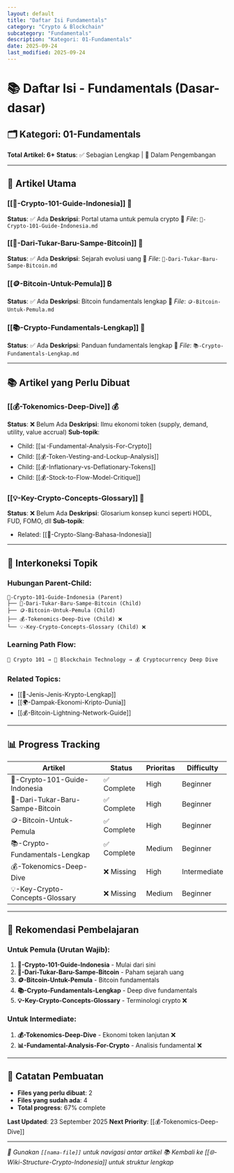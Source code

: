 ```yaml
---
layout: default
title: "Daftar Isi Fundamentals"
category: "Crypto & Blockchain"
subcategory: "Fundamentals"
description: "Kategori: 01-Fundamentals"
date: 2025-09-24
last_modified: 2025-09-24
---
```


# 📚 Daftar Isi - Fundamentals (Dasar-dasar)

## 🗂️ Kategori: 01-Fundamentals

**Total Artikel: 6+**
**Status**: ✅ Sebagian Lengkap | 🔄 Dalam Pengembangan

---

## 📖 Artikel Utama

### **[[🚀-Crypto-101-Guide-Indonesia]]** 📖
**Status**: ✅ Ada
**Deskripsi**: Portal utama untuk pemula crypto
📂 *File*: `🚀-Crypto-101-Guide-Indonesia.md`

### **[[💸-Dari-Tukar-Baru-Sampe-Bitcoin]]** 📜
**Status**: ✅ Ada
**Deskripsi**: Sejarah evolusi uang
📂 *File*: `💸-Dari-Tukar-Baru-Sampe-Bitcoin.md`

### **[[🪙-Bitcoin-Untuk-Pemula]]** ₿
**Status**: ✅ Ada
**Deskripsi**: Bitcoin fundamentals lengkap
📂 *File*: `🪙-Bitcoin-Untuk-Pemula.md`

### **[[📚-Crypto-Fundamentals-Lengkap]]** 📖
**Status**: ✅ Ada
**Deskripsi**: Panduan fundamentals lengkap
📂 *File*: `📚-Crypto-Fundamentals-Lengkap.md`

---

## 📚 Artikel yang Perlu Dibuat

### **[[💰-Tokenomics-Deep-Dive]]** 💰
**Status**: ❌ Belum Ada
**Deskripsi**: Ilmu ekonomi token (supply, demand, utility, value accrual)
**Sub-topik**:
- Child: [[📊-Fundamental-Analysis-For-Crypto]]
- Child: [[💰-Token-Vesting-and-Lockup-Analysis]]
- Child: [[💰-Inflationary-vs-Deflationary-Tokens]]
- Child: [[💰-Stock-to-Flow-Model-Critique]]

### **[[💡-Key-Crypto-Concepts-Glossary]]** 📖
**Status**: ❌ Belum Ada
**Deskripsi**: Glosarium konsep kunci seperti HODL, FUD, FOMO, dll
**Sub-topik**:
- Related: [[📱-Crypto-Slang-Bahasa-Indonesia]]

---

## 🔗 Interkoneksi Topik

### **Hubungan Parent-Child**:
```
🚀-Crypto-101-Guide-Indonesia (Parent)
├── 💸-Dari-Tukar-Baru-Sampe-Bitcoin (Child)
├── 🪙-Bitcoin-Untuk-Pemula (Child)
├── 💰-Tokenomics-Deep-Dive (Child) ❌
└── 💡-Key-Crypto-Concepts-Glossary (Child) ❌
```

### **Learning Path Flow**:
```
🚀 Crypto 101 → 🔗 Blockchain Technology → 💰 Cryptocurrency Deep Dive
```

### **Related Topics**:
- [[🎯-Jenis-Jenis-Krypto-Lengkap]]
- [[🌍-Dampak-Ekonomi-Kripto-Dunia]]
- [[💰-Bitcoin-Lightning-Network-Guide]]

---

## 📊 Progress Tracking

| Artikel | Status | Prioritas | Difficulty |
|---------|--------|-----------|------------|
| 🚀-Crypto-101-Guide-Indonesia | ✅ Complete | High | Beginner |
| 💸-Dari-Tukar-Baru-Sampe-Bitcoin | ✅ Complete | High | Beginner |
| 🪙-Bitcoin-Untuk-Pemula | ✅ Complete | High | Beginner |
| 📚-Crypto-Fundamentals-Lengkap | ✅ Complete | Medium | Beginner |
| 💰-Tokenomics-Deep-Dive | ❌ Missing | High | Intermediate |
| 💡-Key-Crypto-Concepts-Glossary | ❌ Missing | Medium | Beginner |

---

## 🎯 Rekomendasi Pembelajaran

### **Untuk Pemula (Urutan Wajib)**:
1. **🚀-Crypto-101-Guide-Indonesia** - Mulai dari sini
2. **💸-Dari-Tukar-Baru-Sampe-Bitcoin** - Paham sejarah uang
3. **🪙-Bitcoin-Untuk-Pemula** - Bitcoin fundamentals
4. **📚-Crypto-Fundamentals-Lengkap** - Deep dive fundamentals
5. **💡-Key-Crypto-Concepts-Glossary** - Terminologi crypto ❌

### **Untuk Intermediate**:
1. **💰-Tokenomics-Deep-Dive** - Ekonomi token lanjutan ❌
2. **📊-Fundamental-Analysis-For-Crypto** - Analisis fundamental ❌

---

## 📝 Catatan Pembuatan

- **Files yang perlu dibuat**: 2
- **Files yang sudah ada**: 4
- **Total progress**: 67% complete

**Last Updated**: 23 September 2025
**Next Priority**: [[💰-Tokenomics-Deep-Dive]]

---

*🔗 Gunakan `[[nama-file]]` untuk navigasi antar artikel*
*📚 Kembali ke [[🌐-Wiki-Structure-Crypto-Indonesia]] untuk struktur lengkap*